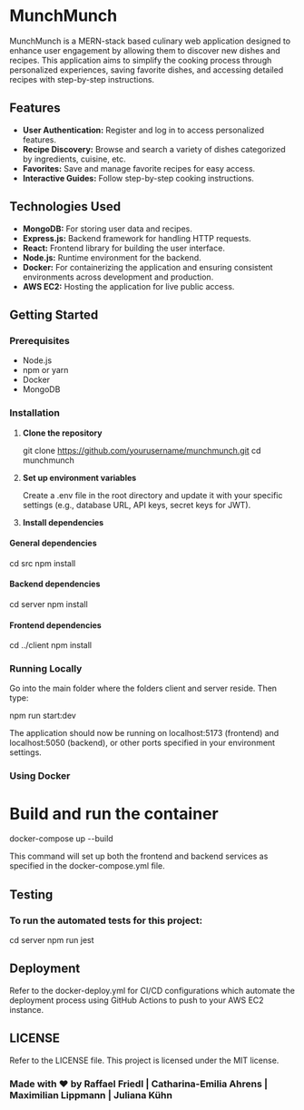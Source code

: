 # MunchMunch

MunchMunch is a MERN-stack based culinary web application designed to enhance user engagement by allowing them to discover new dishes and recipes. This application aims to simplify the cooking process through personalized experiences, saving favorite dishes, and accessing detailed recipes with step-by-step instructions.

## Features

- **User Authentication:** Register and log in to access personalized features.
- **Recipe Discovery:** Browse and search a variety of dishes categorized by ingredients, cuisine, etc.
- **Favorites:** Save and manage favorite recipes for easy access.
- **Interactive Guides:** Follow step-by-step cooking instructions.

## Technologies Used

- **MongoDB:** For storing user data and recipes.
- **Express.js:** Backend framework for handling HTTP requests.
- **React:** Frontend library for building the user interface.
- **Node.js:** Runtime environment for the backend.
- **Docker:** For containerizing the application and ensuring consistent environments across development and production.
- **AWS EC2:** Hosting the application for live public access.

## Getting Started

### Prerequisites

- Node.js
- npm or yarn
- Docker
- MongoDB

### Installation

1. **Clone the repository**
  
	git clone https://github.com/yourusername/munchmunch.git
	cd munchmunch
   
2. **Set up environment variables**

	Create a .env file in the root directory and update it with your specific settings (e.g., database URL, API keys, secret keys for JWT).

3. **Install dependencies**

#### General dependencies
cd src
npm install

#### Backend dependencies
cd server
npm install

#### Frontend dependencies
cd ../client
npm install

### Running Locally

Go into the main folder where the folders client and server reside.
Then type:

npm run start:dev

The application should now be running on localhost:5173 (frontend) and localhost:5050 (backend), or other ports specified in your environment settings.

### Using Docker

# Build and run the container
docker-compose up --build

This command will set up both the frontend and backend services as specified in the docker-compose.yml file.

## Testing

### To run the automated tests for this project:
cd server
npm run jest

## Deployment

Refer to the docker-deploy.yml for CI/CD configurations which automate the deployment process using GitHub Actions to push to your AWS EC2 instance.

## LICENSE

Refer to the LICENSE file. This project is licensed under the MIT license.

### Made with ❤️ by Raffael Friedl | Catharina-Emilia Ahrens | Maximilian Lippmann  | Juliana Kühn